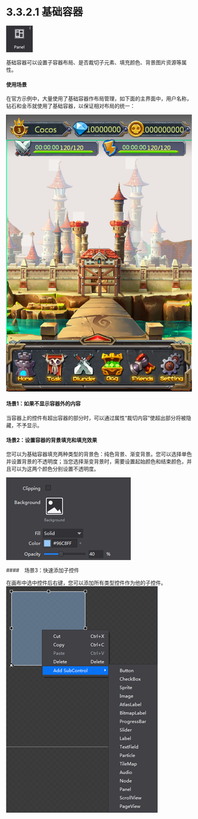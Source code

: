 # 3.3.2.1 基础容器


![](./res/image106.png)

基础容器可以设置子容器布局、是否裁切子元素、填充颜色、背景图片资源等属性。

#### 使用场景

在官方示例中，大量使用了基础容器作布局管理，如下面的主界面中，用户名称，钻石和金币就使用了基础容器，以保证相对布局的统一：

![](./res/image093.png)

#### 场景1：如果不显示容器外的内容

当容器上的控件有超出容器的部分时，可以通过属性“裁切内容”使超出部分将被隐藏，不予显示。

#### 场景2：设置容器的背景填充和填充效果

您可以为基础容器填充两种类型的背景色：纯色背景、渐变背景。您可以选择单色并设置背景的不透明度；当您选择渐变背景时，需要设置起始颜色和结束颜色，并且可以为这两个颜色分别设置不透明度。

![](./res/image107.png)

####　场景3：快速添加子控件

在画布中选中控件后右键，您可以添加所有类型控件作为他的子控件。
![](./res/image108.png)
